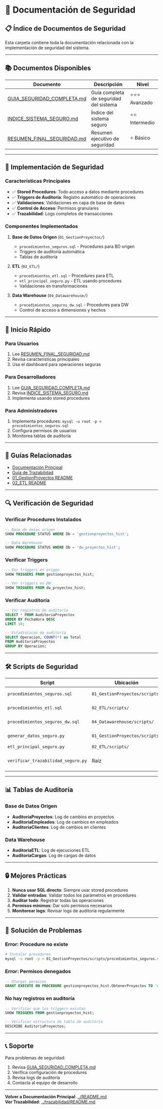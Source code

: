 # 🔐 Documentación de Seguridad

## 📋 Índice de Documentos de Seguridad

Esta carpeta contiene toda la documentación relacionada con la implementación de seguridad del sistema.

---

## 📚 Documentos Disponibles

| Documento | Descripción | Nivel |
|-----------|-------------|-------|
| [GUIA_SEGURIDAD_COMPLETA.md](GUIA_SEGURIDAD_COMPLETA.md) | Guía completa de seguridad del sistema | ⭐⭐⭐ Avanzado |
| [INDICE_SISTEMA_SEGURO.md](INDICE_SISTEMA_SEGURO.md) | Índice del sistema seguro | ⭐⭐ Intermedio |
| [RESUMEN_FINAL_SEGURIDAD.md](RESUMEN_FINAL_SEGURIDAD.md) | Resumen ejecutivo de seguridad | ⭐ Básico |

---

## 🎯 Implementación de Seguridad

### Características Principales

- ✅ **Stored Procedures**: Todo acceso a datos mediante procedures
- ✅ **Triggers de Auditoría**: Registro automático de operaciones
- ✅ **Validaciones**: Validaciones en capa de base de datos
- ✅ **Control de Acceso**: Permisos granulares
- ✅ **Trazabilidad**: Logs completos de transacciones

### Componentes Implementados

1. **Base de Datos Origen** (`01_GestionProyectos/`)
   - `procedimientos_seguros.sql` - Procedures para BD origen
   - Triggers de auditoría automática
   - Tablas de auditoría

2. **ETL** (`02_ETL/`)
   - `procedimientos_etl.sql` - Procedures para ETL
   - `etl_principal_seguro.py` - ETL usando procedures
   - Validaciones en transformaciones

3. **Data Warehouse** (`04_Datawarehouse/`)
   - `procedimientos_seguros_dw.sql` - Procedures para DW
   - Control de acceso a dimensiones y hechos

---

## 🚀 Inicio Rápido

### Para Usuarios

1. Lee [RESUMEN_FINAL_SEGURIDAD.md](RESUMEN_FINAL_SEGURIDAD.md)
2. Revisa características principales
3. Usa el dashboard para operaciones seguras

### Para Desarrolladores

1. Lee [GUIA_SEGURIDAD_COMPLETA.md](GUIA_SEGURIDAD_COMPLETA.md)
2. Revisa [INDICE_SISTEMA_SEGURO.md](INDICE_SISTEMA_SEGURO.md)
3. Implementa usando stored procedures

### Para Administradores

1. Implementa procedures: `mysql -u root -p < procedimientos_seguros.sql`
2. Configura permisos de usuarios
3. Monitorea tablas de auditoría

---

## 📖 Guías Relacionadas

- [Documentación Principal](../README.md)
- [Guía de Trazabilidad](../trazabilidad/README.md)
- [01_GestionProyectos README](../../01_GestionProyectos/README.md)
- [02_ETL README](../../02_ETL/README.md)

---

## 🔍 Verificación de Seguridad

### Verificar Procedures Instalados

```sql
-- Base de datos origen
SHOW PROCEDURE STATUS WHERE Db = 'gestionproyectos_hist';

-- Data Warehouse
SHOW PROCEDURE STATUS WHERE Db = 'dw_proyectos_hist';
```

### Verificar Triggers

```sql
-- Ver triggers en origen
SHOW TRIGGERS FROM gestionproyectos_hist;

-- Ver triggers en DW
SHOW TRIGGERS FROM dw_proyectos_hist;
```

### Verificar Auditoría

```sql
-- Ver registros de auditoría
SELECT * FROM AuditoriaProyectos 
ORDER BY FechaHora DESC 
LIMIT 10;

-- Estadísticas de auditoría
SELECT Operacion, COUNT(*) as Total
FROM AuditoriaProyectos
GROUP BY Operacion;
```

---

## 🛠️ Scripts de Seguridad

| Script | Ubicación | Descripción |
|--------|-----------|-------------|
| `procedimientos_seguros.sql` | `01_GestionProyectos/scripts/` | Procedures BD origen |
| `procedimientos_etl.sql` | `02_ETL/scripts/` | Procedures ETL |
| `procedimientos_seguros_dw.sql` | `04_Datawarehouse/scripts/` | Procedures DW |
| `generar_datos_seguro.py` | `01_GestionProyectos/scripts/` | Generador seguro |
| `etl_principal_seguro.py` | `02_ETL/scripts/` | ETL seguro |
| `verificar_trazabilidad_seguro.py` | Raíz | Verificador de trazabilidad |

---

## 📊 Tablas de Auditoría

### Base de Datos Origen

- **AuditoriaProyectos**: Log de cambios en proyectos
- **AuditoriaEmpleados**: Log de cambios en empleados
- **AuditoriaClientes**: Log de cambios en clientes

### Data Warehouse

- **AuditoriaETL**: Log de ejecuciones ETL
- **AuditoriaCargas**: Log de cargas de datos

---

## 🔒 Mejores Prácticas

1. **Nunca usar SQL directo**: Siempre usar stored procedures
2. **Validar entradas**: Validar todos los parámetros en procedures
3. **Auditar todo**: Registrar todas las operaciones
4. **Permisos mínimos**: Dar solo permisos necesarios
5. **Monitorear logs**: Revisar logs de auditoría regularmente

---

## 🐛 Solución de Problemas

### Error: Procedure no existe

```bash
# Instalar procedures
mysql -u root -p < 01_GestionProyectos/scripts/procedimientos_seguros.sql
```

### Error: Permisos denegados

```sql
-- Otorgar permisos
GRANT EXECUTE ON PROCEDURE gestionproyectos_hist.ObtenerProyectos TO 'usuario'@'localhost';
```

### No hay registros en auditoría

```sql
-- Verificar que los triggers existan
SHOW TRIGGERS FROM gestionproyectos_hist;

-- Verificar estructura de tabla de auditoría
DESCRIBE AuditoriaProyectos;
```

---

## 📞 Soporte

Para problemas de seguridad:
1. Revisa [GUIA_SEGURIDAD_COMPLETA.md](GUIA_SEGURIDAD_COMPLETA.md)
2. Verifica configuración de procedures
3. Revisa logs de auditoría
4. Contacta al equipo de desarrollo

---

**Volver a Documentación Principal**: [../README.md](../README.md)  
**Ver Trazabilidad**: [../trazabilidad/README.md](../trazabilidad/README.md)
